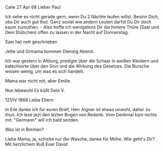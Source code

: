  Calw 27 Apr 68
Lieber Paul

Ich sehe es nicht gerade gern, wenn Du 2 Nächte laufen willst. Besinn Dich, obs Dir auch gut thut. Ganz soviel wie andern Leuten darfst Du Dir doch kaum zumuthen. - Also hoffe ich wenigstens Dir die hintere Thüre (Saal und Dein Stübchen) offen zu lassen in der Nacht auf Donnerstag.

Sam hat nett geschrieben

Jette und Grmama kommen Dienstg Abend.

Ich war gestern in Altburg, predigte über die Schaar in weißen Kleidern und katechisirte über den Sinn und die Wirkung des Gesetzes. Die Bursche wissen wenig, um was es sich handelt.

Mama war nicht mit, aber Emilie.

Nun lebewohl
 Es küßt Dein V.


 121/IV 1868
Liebe Eltern

In Eile danke ich für euren Brief, Herr Aigner ist etwas unwohl, daher zu thun. Ich lese jezt den lezten Bogen von Redenb. Vom Denkmal kam nichts mit. "Germann" will ich bald senden.

Was ist in Bremen?

Liebe Mama, ja, schicke nur die Wasche, danke für Mühe. Wie geht's Dir? 
 Mit herzlichem Kuß
 Euer David
